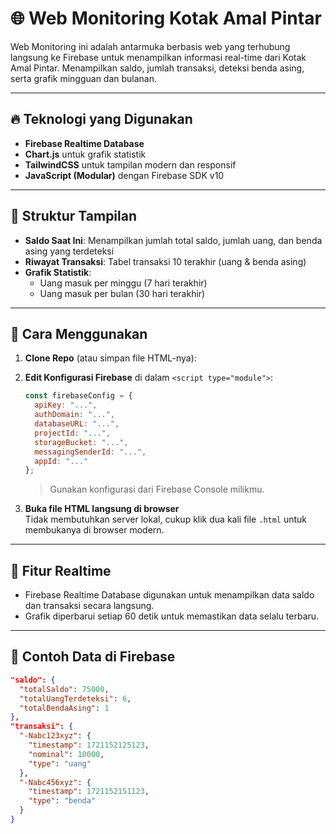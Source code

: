 # 🌐 Web Monitoring Kotak Amal Pintar

Web Monitoring ini adalah antarmuka berbasis web yang terhubung langsung ke Firebase untuk menampilkan informasi real-time dari Kotak Amal Pintar. Menampilkan saldo, jumlah transaksi, deteksi benda asing, serta grafik mingguan dan bulanan.

---

## 🔥 Teknologi yang Digunakan

- **Firebase Realtime Database**
- **Chart.js** untuk grafik statistik
- **TailwindCSS** untuk tampilan modern dan responsif
- **JavaScript (Modular)** dengan Firebase SDK v10

---

## 📂 Struktur Tampilan

- **Saldo Saat Ini**: Menampilkan jumlah total saldo, jumlah uang, dan benda asing yang terdeteksi
- **Riwayat Transaksi**: Tabel transaksi 10 terakhir (uang & benda asing)
- **Grafik Statistik**:
  - Uang masuk per minggu (7 hari terakhir)
  - Uang masuk per bulan (30 hari terakhir)

---

## 🚀 Cara Menggunakan

1. **Clone Repo** (atau simpan file HTML-nya):
 
2. **Edit Konfigurasi Firebase** di dalam `<script type="module">`:
   ```javascript
   const firebaseConfig = {
     apiKey: "...",
     authDomain: "...",
     databaseURL: "...",
     projectId: "...",
     storageBucket: "...",
     messagingSenderId: "...",
     appId: "..."
   };
   ```
   > Gunakan konfigurasi dari Firebase Console milikmu.

3. **Buka file HTML langsung di browser**  
   Tidak membutuhkan server lokal, cukup klik dua kali file `.html` untuk membukanya di browser modern.

---

## 🔄 Fitur Realtime

- Firebase Realtime Database digunakan untuk menampilkan data saldo dan transaksi secara langsung.
- Grafik diperbarui setiap 60 detik untuk memastikan data selalu terbaru.

---

## 🧪 Contoh Data di Firebase

```json
"saldo": {
  "totalSaldo": 75000,
  "totalUangTerdeteksi": 6,
  "totalBendaAsing": 1
},
"transaksi": {
  "-Nabc123xyz": {
    "timestamp": 1721152125123,
    "nominal": 10000,
    "type": "uang"
  },
  "-Nabc456xyz": {
    "timestamp": 1721152151123,
    "type": "benda"
  }
}
```
